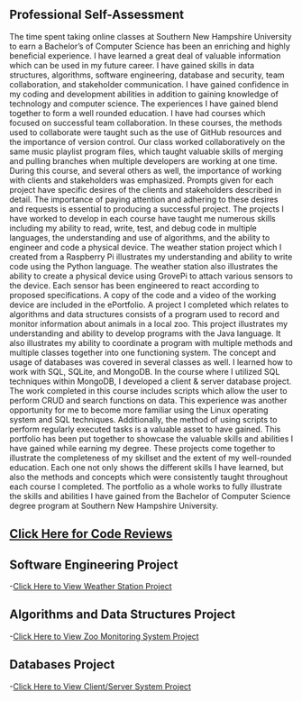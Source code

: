 ## Professional Self-Assessment

The time spent taking online classes at Southern New Hampshire University to earn a Bachelor’s of Computer Science has been an enriching and highly beneficial experience. I have learned a great deal of valuable information which can be used in my future career. I have gained skills in data structures, algorithms, software engineering, database and security, team collaboration, and stakeholder communication. I have gained confidence in my coding and development abilities in addition to gaining knowledge of technology and computer science. 
	The experiences I have gained blend together to form a well rounded education. I have had courses which focused on successful team collaboration. In these courses, the methods used to collaborate were taught such as the use of GitHub resources and the importance of version control. Our class worked collaboratively on the same music playlist program files, which taught valuable skills of merging and pulling branches when multiple developers are working at one time. During this course, and several others as well, the importance of working with clients and stakeholders was emphasized. Prompts given for each project have specific desires of the clients and stakeholders described in detail. The importance of paying attention and adhering to these desires and requests is essential to producing a successful project. 
	The projects I have worked to develop in each course have taught me numerous skills including my ability to read, write, test, and debug code in multiple languages, the understanding and use of algorithms, and the ability to engineer and code a physical device. The weather station project which I created from a Raspberry Pi illustrates my understanding and ability to write code using the Python language. The weather station also illustrates the ability to create a physical device using GrovePi to attach various sensors to the device. Each sensor has been engineered to react according to proposed specifications. A copy of the code and a video of the working device are included in the ePortfolio. A project I completed which relates to algorithms and data structures consists of a program used to record and monitor information about animals in a local zoo. This project illustrates my understanding and ability to develop programs with the Java language. It also illustrates my ability to coordinate a program with multiple methods and multiple classes together into one functioning system. The concept and usage of databases was covered in several classes as well. I learned how to work with SQL, SQLite, and MongoDB. In the course where I utilized SQL techniques within MongoDB, I developed a client & server database project. The work completed in this course includes scripts which allow the user to perform CRUD and search functions on data. This experience was another opportunity for me to become more familiar using the Linux operating system and SQL techniques. Additionally, the method of using scripts to perform regularly executed tasks is a valuable asset to have gained. 
This portfolio has been put together to showcase the valuable skills and abilities I have gained while earning my degree. These projects come together to illustrate the completeness of my skillset and the extent of my well-rounded education. Each one not only shows the different skills I have learned, but also the methods and concepts which were consistently taught throughout each course I completed. The portfolio as a whole works to fully illustrate the skills and abilities I have gained from the Bachelor of Computer Science degree program at Southern New Hampshire University.  


## **[Click Here for Code Reviews](amanda-kiefer.github.io/CodeReview)**

## **Software Engineering Project**
-[Click Here to View Weather Station Project](amanda-kiefer.github.io/WeatherStation)

## **Algorithms and Data Structures Project**
-[Click Here to View Zoo Monitoring System Project](amanda-kiefer.github.io/ZooMonitor)

## **Databases Project**
-[Click Here to View Client/Server System Project](amanda-kiefer.github.io/Database)
